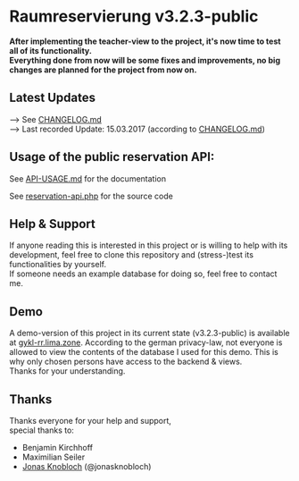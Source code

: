 # Raumreservierung v3.2.3-public
<b>After implementing the teacher-view to the project, it's now time to test all of its functionality.
<br>
Everything done from now will be some fixes and improvements, no big changes are planned for the project from now on.</b>

## Latest Updates

--> See [CHANGELOG.md](https://github.com/moritzmenzel/raumreservierung/blob/master/CHANGELOG.md)<br>
--> Last recorded Update: 15.03.2017 (according to [CHANGELOG.md](https://github.com/moritzmenzel/raumreservierung/blob/master/CHANGELOG.md))

## Usage of the public reservation API:
See [API-USAGE.md](https://github.com/moritzmenzel/raumreservierung/blob/master/API-USAGE.md)
for the documentation

See [reservation-api.php](https://github.com/moritzmenzel/raumreservierung/blob/master/backend/public/reservation-api.php)
for the source code

## Help &amp; Support
If anyone reading this is interested in this project or is willing to help with its development, feel free to clone this repository and (stress-)test its functionalities by yourself.
<br>
If someone needs an example database for doing so, feel free to contact me.

## Demo
A demo-version of this project in its current state (v3.2.3-public) is available at [gykl-rr.lima.zone](https://gykl-rr.lima.zone).
According to the german privacy-law, not everyone is allowed to view the contents of the database I used for this demo. This is why only chosen persons have access to the backend & views.
<br>Thanks for your understanding.

## Thanks
Thanks everyone for your help and support,
<br>
special thanks to:
- Benjamin Kirchhoff
- Maximilian Seiler
- [Jonas Knobloch](https://github.com/jonasknobloch) (@jonasknobloch)
